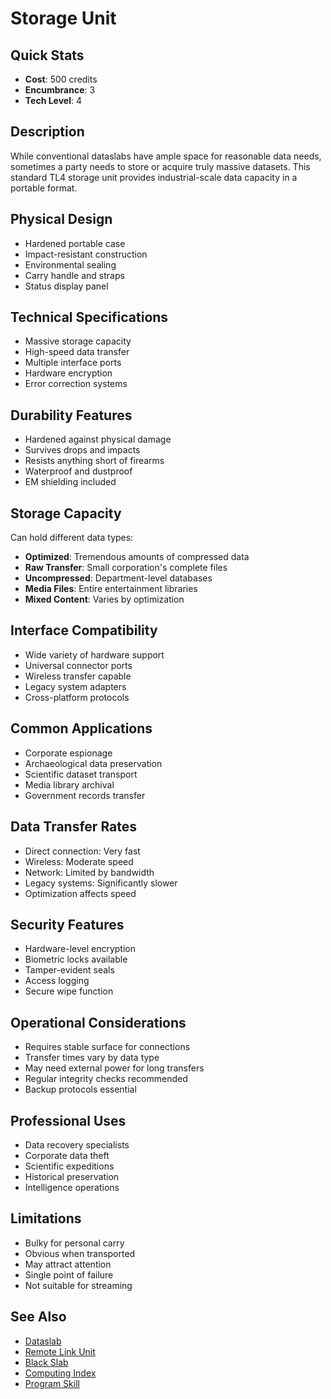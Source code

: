 # Storage Unit

## Quick Stats
- **Cost**: 500 credits
- **Encumbrance**: 3
- **Tech Level**: 4

## Description
While conventional dataslabs have ample space for reasonable data needs, sometimes a party needs to store or acquire truly massive datasets. This standard TL4 storage unit provides industrial-scale data capacity in a portable format.

## Physical Design
- Hardened portable case
- Impact-resistant construction
- Environmental sealing
- Carry handle and straps
- Status display panel

## Technical Specifications
- Massive storage capacity
- High-speed data transfer
- Multiple interface ports
- Hardware encryption
- Error correction systems

## Durability Features
- Hardened against physical damage
- Survives drops and impacts
- Resists anything short of firearms
- Waterproof and dustproof
- EM shielding included

## Storage Capacity
Can hold different data types:
- **Optimized**: Tremendous amounts of compressed data
- **Raw Transfer**: Small corporation's complete files
- **Uncompressed**: Department-level databases
- **Media Files**: Entire entertainment libraries
- **Mixed Content**: Varies by optimization

## Interface Compatibility
- Wide variety of hardware support
- Universal connector ports
- Wireless transfer capable
- Legacy system adapters
- Cross-platform protocols

## Common Applications
- Corporate espionage
- Archaeological data preservation
- Scientific dataset transport
- Media library archival
- Government records transfer

## Data Transfer Rates
- Direct connection: Very fast
- Wireless: Moderate speed
- Network: Limited by bandwidth
- Legacy systems: Significantly slower
- Optimization affects speed

## Security Features
- Hardware-level encryption
- Biometric locks available
- Tamper-evident seals
- Access logging
- Secure wipe function

## Operational Considerations
- Requires stable surface for connections
- Transfer times vary by data type
- May need external power for long transfers
- Regular integrity checks recommended
- Backup protocols essential

## Professional Uses
- Data recovery specialists
- Corporate data theft
- Scientific expeditions
- Historical preservation
- Intelligence operations

## Limitations
- Bulky for personal carry
- Obvious when transported
- May attract attention
- Single point of failure
- Not suitable for streaming

## See Also
- [Dataslab](dataslab.md)
- [Remote Link Unit](remote-link-unit.md)
- [Black Slab](black-slab.md)
- [Computing Index](../computing/)
- [Program Skill](../../../character-creation/skills/program.md)
